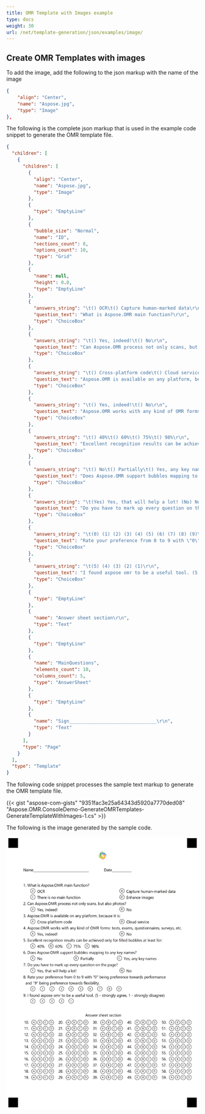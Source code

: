 ```yaml
---
title: OMR Template with Images example
type: docs
weight: 30
url: /net/template-generation/json/examples/image/
---
```


## **Create OMR Templates with images**
To add the image, add the following to the json markup with the name of the image

````json
{
	"align": "Center",
	"name": "Aspose.jpg",
	"type": "Image"
},
````

The following is the complete json markup that is used in the example code snippet to generate the OMR template file.

````json
{
  "children": [
    {
      "children": [
        {
          "align": "Center",
          "name": "Aspose.jpg",
          "type": "Image"
        },
        {
          "type": "EmptyLine"
        },
        {
          "bubble_size": "Normal",
          "name": "ID",
          "sections_count": 8,
          "options_count": 10,
          "type": "Grid"
        },
        {
          "name": null,
          "height": 0.0,
          "type": "EmptyLine"
        },
        {
          "answers_string": "\t() OCR\t() Capture human-marked data\r\n\t() There is no main function\t() Enhance images\r\n",
          "question_text": "What is Aspose.OMR main function?\r\n",
          "type": "ChoiceBox"
        },
        {
          "answers_string": "\t() Yes, indeed!\t() No\r\n",
          "question_text": "Can Aspose.OMR process not only scans, but also photos?\r\n",
          "type": "ChoiceBox"
        },
        {
          "answers_string": "\t() Cross-platform code\t() Cloud service\r\n",
          "question_text": "Aspose.OMR is available on any platform, because it is:\r\n",
          "type": "ChoiceBox"
        },
        {
          "answers_string": "\t() Yes, indeed!\t() No\r\n",
          "question_text": "Aspose.OMR works with any kind of OMR forms: tests, exams, questionnaires, surveys, etc.\r\n",
          "type": "ChoiceBox"
        },
        {
          "answers_string": "\t() 40%\t() 60%\t() 75%\t() 98%\r\n",
          "question_text": "Excellent recognition results can be achieved only for filled bubbles at least for:\r\n",
          "type": "ChoiceBox"
        },
        {
          "answers_string": "\t() No\t() Partially\t() Yes, any key names\r\n",
          "question_text": "Does Aspose.OMR support bubbles mapping to any key names?\r\n",
          "type": "ChoiceBox"
        },
        {
          "answers_string": "\t(Yes) Yes, that will help a lot! (No) No\r\n",
          "question_text": "Do you have to mark up every question on the page?\r\n",
          "type": "ChoiceBox"
        },
        {
          "answers_string": "\t(0) (1) (2) (3) (4) (5) (6) (7) (8) (9)\r\n",
          "question_text": "Rate your preference from 0 to 9 with \"0\" being preference towards performance \r\n and \"9\" being preference towards flexibility.\r\n",
          "type": "ChoiceBox"
        },
        {
          "answers_string": "\t(5) (4) (3) (2) (1)\r\n",
          "question_text": "I found aspose omr to be a useful tool. (5 - strongly agree, 1 - strongly disagree)\r\n",
          "type": "ChoiceBox"
        },
        {
          "type": "EmptyLine"
        },
        {
          "name": "Answer sheet section\r\n",
          "type": "Text"
        },
        {
          "type": "EmptyLine"
        },
        {
          "name": "MainQuestions",
          "elements_count": 10,
          "columns_count": 5,
          "type": "AnswerSheet"
        },
        {
          "type": "EmptyLine"
        },
        {
          "name": "Sign________________________________\r\n",
          "type": "Text"
        }
      ],
      "type": "Page"
    }
  ],
  "type": "Template"
}
````


The following code snippet processes the sample text markup to generate the OMR template file.

{{< gist "aspose-com-gists" "9351fac3e25a64343d5920a7770ded08" "Aspose.OMR.ConsoleDemo-GenerateOMRTemplates-GenerateTemplateWithImages-1.cs" >}}

The following is the image generated by the sample code.

![todo:image_alt_text](create-omr-template_2.png)